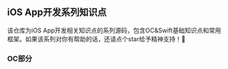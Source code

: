 ## iOS App开发系列知识点
该仓库为iOS App开发相关知识点的系列源码，包含OC&Swift基础知识点和常用框架。如果该系列对你有帮助的话，还请点个star给予精神支持！🐤

### OC部分

